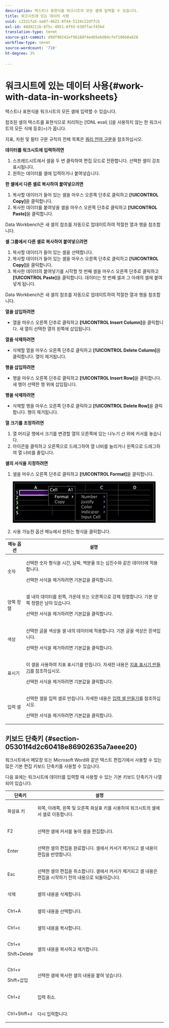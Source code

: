 ```yaml
---
description: 텍스트나 표현식을 워크시트의 모든 셀에 입력할 수 있습니다.
title: 워크시트에 있는 데이터 사용
uuid: c2331fa5-aa07-4622-8f44-5124c22dffcb
exl-id: 40d9211b-8f5c-4051-8f93-638ffacf45bd
translation-type: tm+mt
source-git-commit: d9df90242ef96188f4e4b5e6d04cfef196b0a628
workflow-type: tm+mt
source-wordcount: '710'
ht-degree: 3%

---
```


# 워크시트에 있는 데이터 사용{#work-with-data-in-worksheets}

텍스트나 표현식을 워크시트의 모든 셀에 입력할 수 있습니다.

참조된 셀의 텍스트를 표현식으로 처리하는 [!DNL eval( )]을 사용하지 않는 한 워크시트의 모든 식에 등호(=)가 옵니다.

지표, 차원 및 필터 구문 규칙의 전체 목록은 [쿼리 언어 구문](../../../home/c-get-started/c-qry-lang-syntx/c-qry-lang-syntx.md#concept-15d1d3f5164a47d49468c5acb7299d9f)을 참조하십시오.

**데이터를 워크시트에 입력하려면**

1. 스프레드시트에서 셀을 두 번 클릭하여 편집 모드로 전환합니다. 선택한 셀이 강조 표시됩니다.
1. 원하는 데이터를 셀에 입력하거나 붙여넣습니다.

**한 셀에서 다른 셀로 복사하여 붙여넣으려면**

1. 복사할 데이터가 들어 있는 셀을 마우스 오른쪽 단추로 클릭하고 **[!UICONTROL Copy]**&#x200B;을 클릭합니다.
1. 복사한 데이터를 붙여넣을 셀을 마우스 오른쪽 단추로 클릭하고 **[!UICONTROL Paste]**&#x200B;을 클릭합니다.

Data Workbench은 새 셀의 참조를 자동으로 업데이트하여 적절한 열과 행을 참조합니다.

**셀 그룹에서 다른 셀로 복사하여 붙여넣으려면**

1. 복사할 데이터가 들어 있는 셀을 선택합니다.
1. 복사할 데이터가 들어 있는 셀을 마우스 오른쪽 단추로 클릭하고 **[!UICONTROL Copy]**&#x200B;을 클릭합니다.
1. 복사한 데이터의 붙여넣기를 시작할 첫 번째 셀을 마우스 오른쪽 단추로 클릭하고 **[!UICONTROL Paste]**&#x200B;을 클릭합니다. 데이터는 첫 번째 셀과 그 아래의 셀에 붙여넣게 됩니다.

Data Workbench은 새 셀의 참조를 자동으로 업데이트하여 적절한 열과 행을 참조합니다.

**열을 삽입하려면**

* 열을 마우스 오른쪽 단추로 클릭하고 **[!UICONTROL Insert Column]**&#x200B;을 클릭합니다. 새 열이 선택한 열의 왼쪽에 삽입됩니다.

**열을 삭제하려면**

* 삭제할 열을 마우스 오른쪽 단추로 클릭하고 **[!UICONTROL Delete Column]**&#x200B;을 클릭합니다. 열이 제거됩니다.

**행을 삽입하려면**

* 행을 마우스 오른쪽 단추로 클릭하고 **[!UICONTROL Insert Row]**&#x200B;을 클릭합니다. 새 행이 선택한 행 위에 삽입됩니다.

**행을 삭제하려면**

* 삭제할 행을 마우스 오른쪽 단추로 클릭하고 **[!UICONTROL Delete Row]**&#x200B;을 클릭합니다. 행이 제거됩니다.

**열 크기를 조정하려면**

1. 열 머리글 행에서 크기를 변경할 열의 오른쪽에 있는 나누기 선 위에 커서를 놓습니다.
1. 아이콘을 클릭하고 오른쪽으로 드래그하여 열 너비를 늘리거나 왼쪽으로 드래그하여 열 너비를 줄입니다.

**셀의 서식을 지정하려면**

1. 셀을 마우스 오른쪽 단추로 클릭하고 **[!UICONTROL Format]**&#x200B;을 클릭합니다.

   ![](assets/mnu_Worksheet_Format.png)

1. 사용 가능한 옵션 메뉴에서 원하는 형식을 클릭합니다.

<table id="table_5788E01E52CC44E7927A0D23760D9EDD"> 
 <thead> 
  <tr> 
   <th colname="col1" class="entry"> 메뉴 옵션 </th> 
   <th colname="col2" class="entry"> 설명 </th> 
  </tr>
 </thead>
 <tbody> 
  <tr> 
   <td colname="col1"> <p>숫자 </p> </td> 
   <td colname="col2"> <p>선택한 숫자 형식을 시간, 날짜, 백분율 또는 십진수와 같은 데이터에 적용합니다. </p> <p>선택한 서식을 제거하려면 <span class="uicontrol"> 기본값</span>을 클릭합니다. </p> </td> 
  </tr> 
  <tr> 
   <td colname="col1"> <p>양쪽 정렬 </p> </td> 
   <td colname="col2"> <p>셀 내의 데이터를 왼쪽, 가운데 또는 오른쪽으로 강제 정렬합니다. 기본 양쪽 정렬은 남아 있습니다. </p> <p>선택한 서식을 제거하려면 <span class="uicontrol"> 기본값</span>을 클릭합니다. </p> </td> 
  </tr> 
  <tr> 
   <td colname="col1"> <p>색상 </p> </td> 
   <td colname="col2"> <p>선택한 글꼴 색상을 셀 내의 데이터에 적용합니다. 기본 글꼴 색상은 흰색입니다. </p> <p>선택한 서식을 제거하려면 <span class="uicontrol"> 기본값</span>을 클릭합니다. </p> </td> 
  </tr> 
  <tr> 
   <td colname="col1"> <p>표시기 </p> </td> 
   <td colname="col2"> <p>이 셀을 사용하여 지표 표시기를 만듭니다. 자세한 내용은 <a href="../../../home/c-get-started/c-analysis-vis/c-wksts/c-metric-ind.md#concept-f0e911b23b2c4e8da3e1ea7b9ae04183"> 지표 표시기 만들기</a>를 참조하십시오. </p> <p>선택한 서식을 제거하려면 <span class="uicontrol"> 기본값</span>을 클릭합니다. </p> </td> 
  </tr> 
  <tr> 
   <td colname="col1"> <p>입력 셀 </p> </td> 
   <td colname="col2"> <p>선택한 셀을 입력 셀로 만듭니다. 자세한 내용은 <a href="../../../home/c-get-started/c-analysis-vis/c-wksts/c-input-cells.md#concept-08cd2c05a28a43dd9f7698b37e23e590"> 입력 셀 만들기</a>를 참조하십시오. </p> <p>선택한 서식을 제거하려면 <span class="uicontrol"> 기본값</span>을 클릭합니다. </p> </td> 
  </tr> 
 </tbody> 
</table>

## 키보드 단축키 {#section-05301f4d2c60418e86902635a7aeee20}

워크시트에서 메모장 또는 Microsoft Word와 같은 텍스트 편집기에서 사용할 수 있는 많은 기본 편집 키보드 단축키를 사용할 수 있습니다.

다음 표에는 워크시트에 데이터를 입력할 때 사용할 수 있는 기본 키보드 단축키가 나열되어 있습니다.

<table id="table_8E6F73F253B3451CA1DE45EE4F4E69EF"> 
 <thead> 
  <tr> 
   <th colname="col1" class="entry"> 단축키 </th> 
   <th colname="col2" class="entry"> 설명 </th> 
  </tr> 
 </thead>
 <tbody> 
  <tr> 
   <td colname="col1"> <p>화살표 키 </p> </td> 
   <td colname="col2"> <p>위쪽, 아래쪽, 왼쪽 및 오른쪽 화살표 키를 사용하여 워크시트의 셀에서 셀로 이동합니다. </p> </td> 
  </tr> 
  <tr> 
   <td colname="col1"> <p>F2 </p> </td> 
   <td colname="col2"> <p>선택한 셀에 커서를 놓아 셀을 편집합니다. </p> </td> 
  </tr> 
  <tr> 
   <td colname="col1"> <p>Enter </p> </td> 
   <td colname="col2"> <p>선택한 셀의 편집을 완료합니다. 셀에서 커서가 제거되고 셀 내용이 편집을 반영합니다. </p> </td> 
  </tr> 
  <tr> 
   <td colname="col1"> <p>Esc </p> </td> 
   <td colname="col2"> <p>선택한 셀의 편집을 취소합니다. 셀에서 커서가 제거되고 셀 내용은 편집을 시작하기 전의 내용으로 되돌아갑니다. </p> </td> 
  </tr> 
  <tr> 
   <td colname="col1"> <p>삭제 </p> </td> 
   <td colname="col2"> <p>셀의 내용을 삭제합니다. </p> </td> 
  </tr> 
  <tr> 
   <td colname="col1"> <p>Ctrl+A </p> </td> 
   <td colname="col2"> <p>셀의 내용을 선택합니다. </p> </td> 
  </tr> 
  <tr> 
   <td colname="col1"> <p>Ctrl+c </p> </td> 
   <td colname="col2"> <p>셀의 내용을 복사합니다. </p> </td> 
  </tr> 
  <tr> 
   <td colname="col1"> <p>Ctrl+x </p> <p>Shift+Delete </p> </td> 
   <td colname="col2"> <p>셀의 내용을 복사하고 제거합니다. </p> </td> 
  </tr> 
  <tr> 
   <td colname="col1"> <p>Ctrl+v </p> <p>Shift+삽입 </p> </td> 
   <td colname="col2"> <p>선택한 셀에 복사한 셀의 내용을 붙여 넣습니다. </p> </td> 
  </tr> 
  <tr> 
   <td colname="col1"> <p>Ctrl+z </p> </td> 
   <td colname="col2"> <p>입력 취소. </p> </td> 
  </tr> 
  <tr> 
   <td colname="col1"> <p>Ctrl+Shift+z </p> </td> 
   <td colname="col2"> <p>다시 입력합니다. </p> </td> 
  </tr> 
 </tbody> 
</table>
